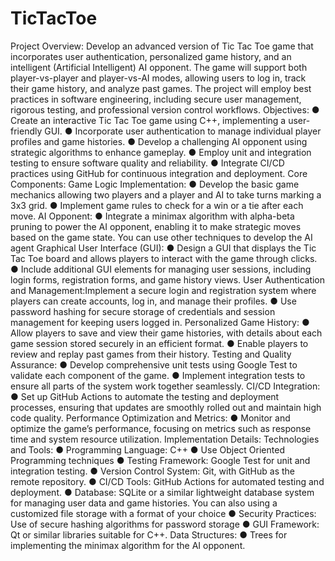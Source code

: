 # TicTacToe
Project Overview: 
Develop an advanced version of Tic Tac Toe game that incorporates user authentication, 
personalized game history, and an intelligent (Artificial Intelligent) AI opponent. The game will 
support both player-vs-player and player-vs-AI modes, allowing users to log in, track their game 
history, and analyze past games. The project will employ best practices in software 
engineering, including secure user management, rigorous testing, and professional version 
control workflows. 
Objectives: 
● Create an interactive Tic Tac Toe game using C++, implementing a user-friendly GUI. 
● Incorporate user authentication to manage individual player profiles and game histories. 
● Develop a challenging AI opponent using strategic algorithms to enhance gameplay. 
● Employ unit and integration testing to ensure software quality and reliability. 
● Integrate CI/CD practices using GitHub for continuous integration and deployment. 
Core Components: 
Game Logic Implementation: 
● Develop the basic game mechanics allowing two players and a player and AI to 
take turns marking a 3x3 grid. 
● Implement game rules to check for a win or a tie after each move. 
AI Opponent: 
● Integrate a minimax algorithm with alpha-beta pruning to power the AI opponent, 
enabling it to make strategic moves based on the game state. You can use other 
techniques to develop the AI agent 
Graphical User Interface (GUI): 
● Design a GUI that displays the Tic Tac Toe board and allows players to interact 
with the game through clicks. 
● Include additional GUI elements for managing user sessions, including login 
forms, registration forms, and game history views. 
User Authentication and Management:Implement a secure login and registration system where players can create 
accounts, log in, and manage their profiles. 
● Use password hashing for secure storage of credentials and session 
management for keeping users logged in. 
Personalized Game History: 
● Allow players to save and view their game histories, with details about each 
game session stored securely in an efficient format. 
● Enable players to review and replay past games from their history. 
Testing and Quality Assurance: 
● Develop comprehensive unit tests using Google Test to validate each component 
of the game. 
● Implement integration tests to ensure all parts of the system work together 
seamlessly. 
CI/CD Integration: 
● Set up GitHub Actions to automate the testing and deployment processes, 
ensuring that updates are smoothly rolled out and maintain high code quality. 
Performance Optimization and Metrics: 
● Monitor and optimize the game’s performance, focusing on metrics such as 
response time and system resource utilization. 
Implementation Details: 
Technologies and Tools: 
● Programming Language: C++ 
● Use Object Oriented Programming techniques 
● Testing Framework: Google Test for unit and integration testing. 
● Version Control System: Git, with GitHub as the remote repository. 
● CI/CD Tools: GitHub Actions for automated testing and deployment. 
● Database: SQLite or a similar lightweight database system for managing user data and 
game histories. You can also using a customized file storage with a format of your 
choice 
● Security Practices: Use of secure hashing algorithms for password storage 
● GUI Framework: Qt or similar libraries suitable for C++. 
Data Structures: 
● Trees for implementing the minimax algorithm for the AI opponent.
